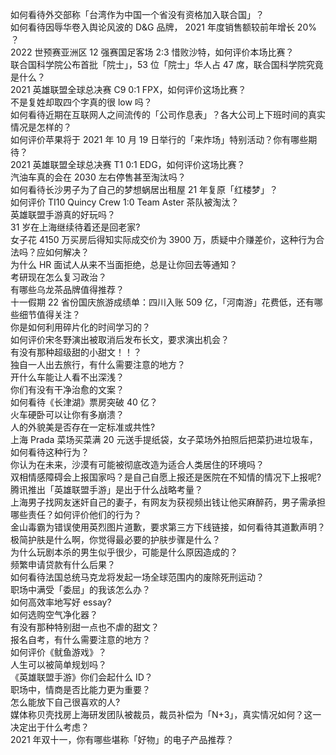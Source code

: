 如何看待外交部称「台湾作为中国一个省没有资格加入联合国」？  
如何看待因辱华卷入舆论风波的 D&G 品牌， 2021 年度销售额较前年增长 20% ？  
2022 世预赛亚洲区 12 强赛国足客场 2:3 惜败沙特，如何评价本场比赛？  
联合国科学院公布首批「院士」，53 位「院士」华人占 47 席，联合国科学院究竟是什么？  
2021 英雄联盟全球总决赛 C9 0:1 FPX，如何评价这场比赛？  
不是复姓却取四个字真的很 low 吗？  
如何看待近期在互联网人之间流传的「公司作息表」？各大公司上下班时间的真实情况是怎样的？  
如何评价苹果将于 2021 年 10 月 19 日举行的「来炸场」特别活动？你有哪些期待？  
2021 英雄联盟全球总决赛 T1 0:1 EDG，如何评价这场比赛？  
汽油车真的会在 2030 左右停售甚至淘汰吗？  
如何看待长沙男子为了自己的梦想蜗居出租屋 21 年复原「红楼梦」？  
如何评价 TI10 Quincy Crew 1:0 Team Aster 茶队被淘汰？  
英雄联盟手游真的好玩吗？  
31 岁在上海继续待着还是回老家?  
女子花 4150 万买房后得知实际成交价为 3900 万，质疑中介赚差价，这种行为合法吗？应如何解决？  
为什么 HR 面试人从来不当面拒绝，总是让你回去等通知？  
考研现在怎么复习政治？  
有哪些乌龙茶品牌值得推荐？  
十一假期 22 省份国庆旅游成绩单：四川入账 509 亿，「河南游」花费低，还有哪些细节值得关注？  
你是如何利用碎片化的时间学习的？  
如何评价宋冬野演出被取消后发布长文，要求演出机会？  
有没有那种超级甜的小甜文！！？  
独自一人出去旅行，有什么需要注意的地方？  
开什么车能让人看不出深浅？  
你们有没有干净治愈的文案？  
如何看待《长津湖》票房突破 40 亿？  
火车硬卧可以让你有多崩溃？  
人的外貌美是否存在一定标准或共性?  
上海 Prada 菜场买菜满 20 元送手提纸袋，女子菜场外拍照后把菜扔进垃圾车，如何看待这种行为？  
你认为在未来，沙漠有可能被彻底改造为适合人类居住的环境吗？  
双相情感障碍会上报国家吗？是自己自愿上报还是医院在不知情的情况下上报呢?  
腾讯推出「英雄联盟手游」是出于什么战略考量？  
上海男子找网友迷奸自己的妻子，有网友为获视频出钱让他买麻醉药，男子需承担哪些责任？如何评价他们的行为？  
金山毒霸为错误使用英烈图片道歉，要求第三方下线链接，如何看待其道歉声明？  
极简护肤是什么啊，你觉得最必要的护肤步骤是什么？  
为什么玩剧本杀的男生似乎很少，可能是什么原因造成的？  
频繁申请贷款有什么后果？  
如何看待法国总统马克龙将发起一场全球范围内的废除死刑运动？  
职场中满受「委屈」的我该怎么办？  
如何高效率地写好 essay?  
如何选购空气净化器？  
有没有那种特别甜一点也不虐的甜文？  
报名自考，有什么需要注意的地方？  
如何评价《鱿鱼游戏》？  
人生可以被简单规划吗？  
《英雄联盟手游》你们会起什么 ID？  
职场中，情商是否比能力更为重要？  
怎么能放下自己很喜欢的人?  
媒体称贝壳找房上海研发团队被裁员，裁员补偿为「N+3」，真实情况如何？这一决定出于什么考虑？  
2021 年双十一，你有哪些堪称「好物」的电子产品推荐？  
